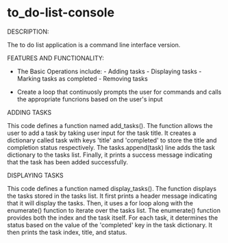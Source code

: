 # to_do-list-console


DESCRIPTION:

The to do list application is a command line interface version.


FEATURES AND FUNCTIONALITY:

- The Basic Operations include:
                        - Adding tasks
                        - Displaying tasks
                        - Marking tasks as completed
                        - Removing tasks

- Create a loop that continuosly prompts the user for commands and calls the appropriate funcrions based on the user's input

ADDING TASKS


This code defines a function named add_tasks(). The function allows the user to add a task by taking user input for the task title. It creates a dictionary called task with keys 'title' and 'completed' to store the title and completion status respectively. The tasks.append(task) line adds the task dictionary to the tasks list. Finally, it prints a success message indicating that the task has been added successfully.


DISPLAYING TASKS

This code defines a function named display_tasks(). The function displays the tasks stored in the tasks list. It first prints a header message indicating that it will display the tasks. Then, it uses a for loop along with the enumerate() function to iterate over the tasks list. The enumerate() function provides both the index and the task itself. For each task, it determines the status based on the value of the 'completed' key in the task dictionary. It then prints the task index, title, and status.

